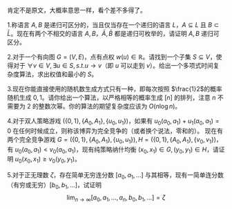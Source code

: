 肯定不是原文，大概率意思一样，看个差不多得了。

1.称语言 $A,B$ 是递归可区分的，当且仅当存在一个递归的语言 $L$，$A\subseteq L$ 且 $B\subset \bar L$。现在有两个不相交的语言 $A,B$，$\bar A,\bar B$ 都是递归可枚举的，请证明 $A,B$ 递归可区分。

2.对于一个有向图 $G=(V,E)$，点有点权 $w(u)\in \mathbb R$。请找到一个子集 $S\subseteq V$，使得对于 $\forall v\in V,\exists u\in S,s.t. u\rightarrow v$（即 $u$ 可以走到 $v$）。给出一个多项式时间复杂度算法，求出权值和最小的 $S$。

3.现在你能直接使用的随机数生成方式只有一种，即每次按照 $\frac{1}2$的概率随机生成 $0,1$。请你给出一个算法，以严格相等的概率生成 $[n]$ 的排列，注意 $n$ 不需要为 $2$ 的整数次幂。你的算法的期望复杂度应该为 $O(n\log n)$。

4.对于双人策略游戏 $(\{0,1\},\{A_0,A_1\},\{u_0,u_1\})$，如果有 $u_0(a_0,a_1)+u_1(a_0,a_1)=0$ 在任何时候成立，则称该博弈为完全竞争的（或者换个说法，零和的）。
现在有两个完全竞争游戏 $G=(\{0,1\},\{A_0,A_1\},\{u_0,u_1\}),H=(\{0,1\},\{A_0,A_1\},\{v_0,v_1\})$，有 $u_0(a_0,a_1) < v_0(a_0,a_1)$，现有纯策略纳什均衡 $(x_0,x_1)\in G,(y_0,y_1)\in H$，请证明 $u_0(x_0,x_1)\geq v_0(y_0,y_1)$。

5.对于正无理数 $\zeta$，存在简单无穷连分数 $[a_0,a_1,\dots]$ 与其相等，现有一简单连分数（有穷或无穷）$[b_0,b_1,\dots]$，试证明 $$
\lim_{n\rightarrow\infty}[a_0,a_1,\dots,a_n,b_0,b_1,\dots] = \zeta
$$
